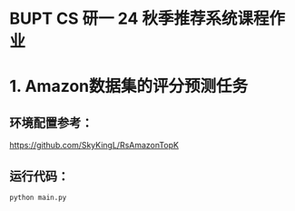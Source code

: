 # BUPT CS 研一 24 秋季推荐系统课程作业
# 1. Amazon数据集的评分预测任务

## 环境配置参考：

https://github.com/SkyKingL/RsAmazonTopK

## 运行代码：
```
python main.py
```
